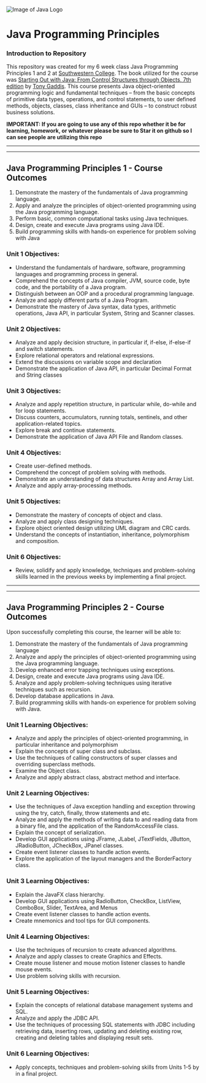 ![Image of Java Logo](https://codehustler.org/wp-content/uploads/2012/12/java_logo.png)

# Java Programming Principles 

### Introduction to Repository
This repository was created for my 6 week class Java Programming Principles 1 and 2 at [Southwestern College](https://ps.sckans.edu/). The book utilized for the course was [Starting Out with Java: From Control Structures through Objects, 7th edition](https://www.amazon.com/Starting-Out-Java-Structures-Computer/dp/0134802217/ref=sr_1_3?crid=1XAZD1TWKDLH8) by [Tony Gaddis](https://www.amazon.com/Tony-Gaddis/e/B001I9Q67I/ref=dp_byline_cont_pop_book_1). This course presents Java object-oriented programming logic and fundamental techniques – from the basic concepts of primitive data types, operations, and control statements, to user defined methods, objects, classes, class inheritance and GUIs – to construct robust business solutions.

**IMPORTANT: If you are going to use any of this repo whether it be for learning, homework, or whatever please be sure to Star it on github so I can see people are utilizing this repo**

---
---

## Java Programming Principles 1 - Course Outcomes

1.	Demonstrate the mastery of the fundamentals of Java programming language.
2.	Apply and analyze the principles of object-oriented programming using the Java programming language.
3.	Perform basic, common computational tasks using Java techniques.
4.	Design, create and execute Java programs using Java IDE.
5.	Build programming skills with hands-on experience for problem solving with Java

### Unit 1 Objectives:

-	Understand the fundamentals of hardware, software, programming languages and programming process in general.
-	Comprehend the concepts of Java compiler, JVM, source code, byte code, and the portability of a Java program.
-	Distinguish between an OOP and a procedural programming language.
-	Analyze and apply different parts of a Java Program.
-	Demonstrate the mastery of Java syntax, data types, arithmetic operations, Java API, in particular System, String and Scanner classes.

### Unit 2 Objectives:

-	Analyze and apply decision structure, in particular if, if-else, if-else-if and switch statements.
-	Explore relational operators and relational expressions.
-	Extend the discussions on variable scope and declaration
-	Demonstrate the application of Java API, in particular Decimal Format and String classes

### Unit 3 Objectives:

-	Analyze and apply repetition structure, in particular while, do-while and for loop statements.
-	Discuss counters, accumulators, running totals, sentinels, and other application-related topics.
-	Explore break and continue statements.
-	Demonstrate the application of Java API File and Random classes.

### Unit 4 Objectives:

-	Create user-defined methods.
-	Comprehend the concept of problem solving with methods.
-	Demonstrate an understanding of data structures Array and Array List.
-	Analyze and apply array-processing methods.

### Unit 5 Objectives:

-	Demonstrate the mastery of concepts of object and class.
-	Analyze and apply class designing techniques.
-	Explore object oriented design utilizing UML diagram and CRC cards.
-	Understand the concepts of instantiation, inheritance, polymorphism and composition.

### Unit 6 Objectives:

-	Review, solidify and apply knowledge, techniques and problem-solving skills learned in the previous weeks by implementing a final project.

---
---

## Java Programming Principles 2 - Course Outcomes

Upon successfully completing this course, the learner will be able to:

1.	Demonstrate the mastery of the fundamentals of Java programming language
2.	Analyze and apply the principles of object-oriented programming using the Java programming language.
3.	Develop enhanced error trapping techniques using exceptions.
4.	Design, create and execute Java programs using Java IDE.
5.	Analyze and apply problem-solving techniques using iterative techniques such as recursion.
6.	Develop database applications in Java.
7.	Build programming skills with hands-on experience for problem solving with Java.

### Unit 1 Learning Objectives:
-	Analyze and apply the principles of object-oriented programming, in particular inheritance and polymorphism
-	Explain the concepts of super class and subclass.
-	Use the techniques of calling constructors of super classes and overriding superclass methods.
-	Examine the Object class.
-	Analyze and apply abstract class, abstract method and interface.


### Unit 2 Learning Objectives:
-	Use the techniques of Java exception handling and exception throwing using the try, catch, finally, throw statements and etc.
-	Analyze and apply the methods of writing data to and reading data from a binary file, and the application of the RandomAccessFile class.
-	Explain the concept of serialization.
-	Develop GUI applications using JFrame, JLabel, JTextFields, JButton, JRadioButton, JCheckBox, JPanel classes.
-	Create event listener classes to handle action events.
-	Explore the application of the layout managers and the BorderFactory class.

### Unit 3 Learning Objectives:
-	Explain the JavaFX class hierarchy.
-	Develop GUI applications using RadioButton, CheckBox, ListView, ComboBox, Slider, TextArea, and Menus
-	Create event listener classes to handle action events.
-	Create mnemonics and tool tips for GUI components.

### Unit 4 Learning Objectives:
-	Use the techniques of recursion to create advanced algorithms.
-	Analyze and apply classes to create Graphics and Effects.
-	Create mouse listener and mouse motion listener classes to handle mouse events.
-	Use problem solving skills with recursion.

### Unit 5 Learning Objectives:

-	Explain the concepts of relational database management systems and SQL.
-	Analyze and apply the JDBC API.
-	Use the techniques of processing SQL statements with JDBC including retrieving data, inserting rows, updating and deleting existing row, creating and deleting tables and displaying result sets.

### Unit 6 Learning Objectives:
-	Apply concepts, techniques and problem-solving skills from Units 1-5 by in a final project.
